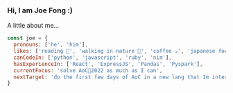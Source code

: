 ### Hi, I am Joe Fong :)

A little about me...
```javascript
const joe = {
  pronouns: ['he', 'him'],
  likes: ['reading 📖', 'walking in nature 🥾', 'coffee ☕️', 'japanese food 🍣🍜🍲🍤🍙🍢💕'],
  canCodeIn: ['python', 'javascript', 'ruby', 'nim'],
  hasExperienceIn: ['React', 'ExpressJS', 'Pandas', 'Pyspark'],
  currentFocus: 'solve AoC🎄2022 as much as I can',
  nextTarget: 'do the first few days of AoC in a new lang that Im interested in (haskell? rust? elixir?)'
}

```

<!--
**kapppa-joe/kapppa-joe** is a ✨ _special_ ✨ repository because its `README.md` (this file) appears on your GitHub profile.

Here are some ideas to get you started:

- 🔭 I’m currently working on ...
- 🌱 I’m currently learning ...
- 👯 I’m looking to collaborate on ...
- 🤔 I’m looking for help with ...
- 💬 Ask me about ...
- 📫 How to reach me: ...
- 😄 Pronouns: ...
- ⚡ Fun fact: ...
-->
